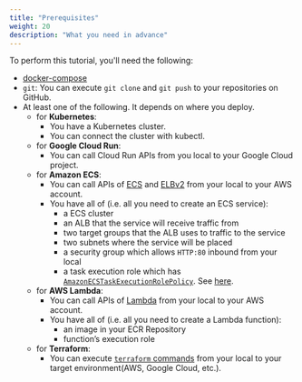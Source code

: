 ```yaml
---
title: "Prerequisites"
weight: 20
description: "What you need in advance"
---
```


To perform this tutorial, you'll need the following:

- [docker-compose](https://docs.docker.com/compose/install/)
- `git`: You can execute `git clone` and `git push` to your repositories on GitHub.
- At least one of the following. It depends on where you deploy.
  - for **Kubernetes**:
    - You have a Kubernetes cluster.
    - You can connect the cluster with kubectl.
  - for **Google Cloud Run**:
    - You can call Cloud Run APIs from you local to your Google Cloud project.
  - for **Amazon ECS**:
    - You can call APIs of [ECS](https://awscli.amazonaws.com/v2/documentation/api/latest/reference/ecs/index.html) and [ELBv2](https://awscli.amazonaws.com/v2/documentation/api/latest/reference/elbv2/index.html) from your local to your AWS account.
    - You have all of (i.e. all you need to create an ECS service):
      - a ECS cluster
      - an ALB that the service will receive traffic from
      - two target groups that the ALB uses to traffic to the service
      - two subnets where the service will be placed
      - a security group which allows `HTTP:80` inbound from your local
      - a task execution role which has [`AmazonECSTaskExecutionRolePolicy`](https://docs.aws.amazon.com/ja_jp/aws-managed-policy/latest/reference/AmazonECSTaskExecutionRolePolicy.html). See [here](https://docs.aws.amazon.com/AmazonECS/latest/developerguide/task_execution_IAM_role.html).
  - for **AWS Lambda**:
    - You can call APIs of [Lambda](https://awscli.amazonaws.com/v2/documentation/api/latest/reference/lambda/index.html) from your local to your AWS account.
    - You have all of (i.e. all you need to create a Lambda function):
      - an image in your ECR Repository
      - function’s execution role
  - for **Terraform**:
    - You can execute [`terraform` commands](https://developer.hashicorp.com/terraform/cli/commands) from your local to your target environment(AWS, Google Cloud, etc.).
